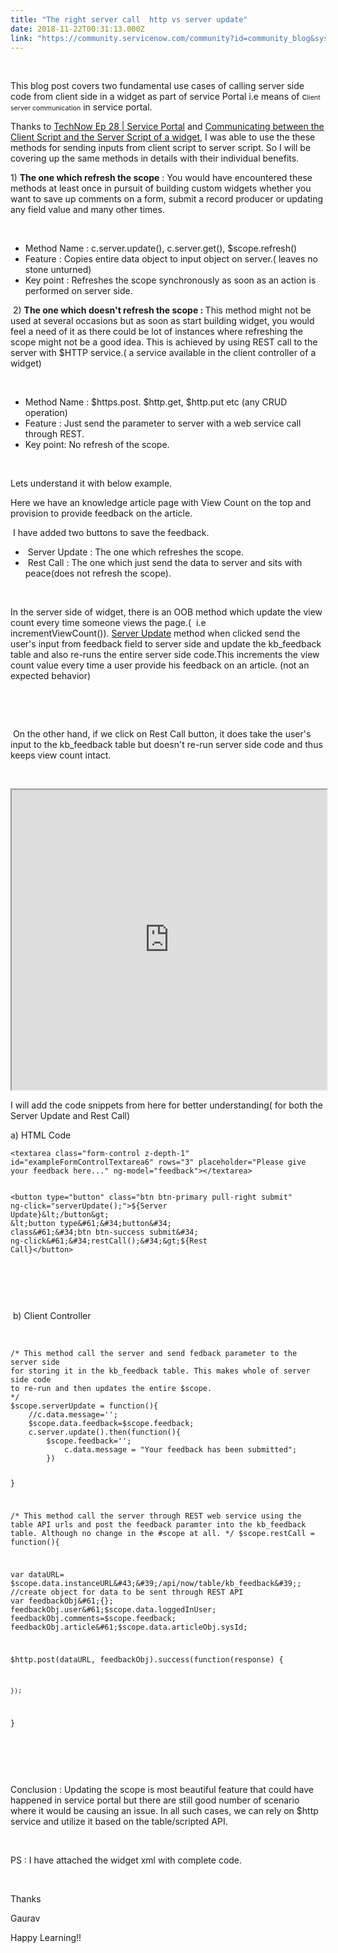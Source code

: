 ```yaml
---
title: "The right server call  http vs server update"
date: 2018-11-22T00:31:13.000Z
link: "https://community.servicenow.com/community?id=community_blog&sys_id=1faa60a3dbb9a38011762183ca9619d6"
---
```

<p> </p>
<p>This blog post covers two fundamental use cases of calling server side code from client side in a widget as part of service Portal i.e means of c<span style="font-size: 8pt;">lient server communication</span> in service portal.</p>
<p>Thanks to <a href="community?id&#61;community_question&amp;sys_id&#61;31ee07a1dbdcdbc01dcaf3231f961920" target="_blank" rel="nofollow">TechNow Ep 28 | Service Portal</a> and <a href="https://serviceportal.io/communicating-between-the-client-script-and-the-server-script-of-a-widget/" rel="nofollow">Communicating between the Client Script and the Server Script of a widget</a>, I was able to use the these methods for sending inputs from client script to server script. So I will be covering up the same methods in details with their individual benefits.</p>
<p>1) <strong>The one which refresh the scope</strong> : You would have encountered these methods at least once in pursuit of building custom widgets whether you want to save up comments on a form, submit a record producer or updating any field value and many other times.</p>
<p> </p>
<ul><li>Method Name : c.server.update(), c.server.get(), $scope.refresh()</li><li>Feature : Copies entire data object to input object on server.( leaves no stone unturned)</li><li>Key point : Refreshes the scope synchronously as soon as an action is performed on server side.</li></ul>
<p> 2) <strong>The one which doesn&#39;t refresh the scope : </strong>This method might not be used at several occasions but as soon as start building widget, you would feel a need of it as there could be lot of instances where refreshing the scope might not be a good idea. This is achieved by using REST call to the server with $HTTP service.( a service available in the client controller of a widget)</p>
<p>      </p>
<ul><li>Method Name : $https.post. $http.get, $http.put etc (any CRUD operation)</li><li>Feature : Just send the parameter to server with a web service call through REST.</li><li>Key point: No refresh of the scope.</li></ul>
<p>     </p>
<p>Lets understand it with below example.</p>
<p>Here we have an knowledge article page with View Count on the top and provision to provide feedback on the article.</p>
<p> I have added two buttons to save the feedback.</p>
<ul><li> Server Update : The one which refreshes the scope.</li><li> Rest Call : The one which just send the data to server and sits with peace(does not refresh the scope).</li></ul>
<p> </p>
<p>In the server side of widget, there is an OOB method which update the view count every time someone views the page.(  i.e incrementViewCount()). <span style="text-decoration: underline;">Server Update</span> method when clicked send the user&#39;s input from feedback field to server side and update the kb_feedback table and also re-runs the entire server side code.This increments the view count value every time a user provide his feedback on an article. (not an expected behavior)</p>
<p> </p>
<p> </p>
<p> On the other hand, if we click on Rest Call button, it does take the user&#39;s input to the kb_feedback table but doesn&#39;t re-run server side code and thus keeps view count intact. </p>
<p> </p>
<p><iframe id="video_tinymce" style="width: 100%; height: 480px;" src="https://www.youtube.com/embed/-bJDYy6gxo0"></iframe></p>
<p>I will add the code snippets from here for better understanding( for both the Server Update and Rest Call)</p>
<p>a) HTML Code </p>
<pre class="language-markup"><code>&lt;textarea class&#61;&#34;form-control z-depth-1&#34; id&#61;&#34;exampleFormControlTextarea6&#34; rows&#61;&#34;3&#34; placeholder&#61;&#34;Please give your feedback here...&#34; ng-model&#61;&#34;feedback&#34;&gt;&lt;/textarea&gt;


&lt;button type&#61;&#34;button&#34; class&#61;&#34;btn btn-primary pull-right submit&#34; ng-click&#61;&#34;serverUpdate();&#34;&gt;${Server Update}&lt;/button&gt;
&lt;button type&#61;&#34;button&#34; class&#61;&#34;btn btn-success submit&#34; ng-click&#61;&#34;restCall();&#34;&gt;${Rest Call}&lt;/button&gt;
 </code></pre>
<p> </p>
<p> </p>
<p> b) Client Controller </p>
<p> </p>
<pre class="language-javascript"><code>/* This method call the server and send fedback parameter to the server side
for storing it in the kb_feedback table. This makes whole of server side code
to re-run and then updates the entire $scope.
*/
$scope.serverUpdate &#61; function(){
	//c.data.message&#61;&#39;&#39;;
	$scope.data.feedback&#61;$scope.feedback;
	c.server.update().then(function(){
		$scope.feedback&#61;&#39;&#39;;
			c.data.message &#61; &#34;Your feedback has been submitted&#34;;
		})
	
	
	
}

/* This method call the server through REST web service using the table API urls
and post the feedback paramter into the kb_feedback table.
Although no change in the #scope at all.
*/
$scope.restCall &#61; function(){

var dataURL&#61; $scope.data.instanceURL&#43;&#39;/api/now/table/kb_feedback&#39;;
//create object for data to be sent through REST API
var feedbackObj&#61;{};
feedbackObj.user&#61;$scope.data.loggedInUser;
feedbackObj.comments&#61;$scope.feedback;
	feedbackObj.article&#61;$scope.data.articleObj.sysId;



  $http.post(dataURL, feedbackObj).success(function(response) {
		
	});


}</code></pre>
<p> </p>
<p> </p>
<p>Conclusion : Updating the scope is most beautiful feature that could have happened in service portal but there are still good number of scenario where it would be causing an issue. In all such cases, we can rely on $http service and utilize it based on the table/scripted API.</p>
<p> </p>
<p>PS : I have attached the widget xml with complete code.</p>
<p> </p>
<p>Thanks</p>
<p>Gaurav </p>
<p>Happy Learning!!</p>
<p><strong><span style="font-size: 14pt;">   </span></strong></p>
<p> </p>
<p> </p>